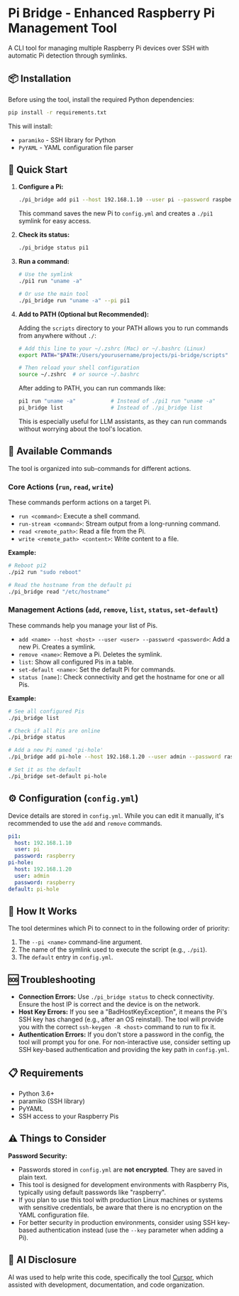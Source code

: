 # Pi Bridge - Enhanced Raspberry Pi Management Tool

A CLI tool for managing multiple Raspberry Pi devices over SSH with automatic Pi detection through symlinks.

## 📦 Installation

Before using the tool, install the required Python dependencies:

```bash
pip install -r requirements.txt
```

This will install:
- `paramiko` - SSH library for Python
- `PyYAML` - YAML configuration file parser

## 🚀 Quick Start

1.  **Configure a Pi:**
    ```bash
    ./pi_bridge add pi1 --host 192.168.1.10 --user pi --password raspberry
    ```
    This command saves the new Pi to `config.yml` and creates a `./pi1` symlink for easy access.

2.  **Check its status:**
    ```bash
    ./pi_bridge status pi1
    ```

3.  **Run a command:**
    ```bash
    # Use the symlink
    ./pi1 run "uname -a"

    # Or use the main tool
    ./pi_bridge run "uname -a" --pi pi1
    ```

4.  **Add to PATH (Optional but Recommended):**
    
    Adding the `scripts` directory to your PATH allows you to run commands from anywhere without `./`:
    
    ```bash
    # Add this line to your ~/.zshrc (Mac) or ~/.bashrc (Linux)
    export PATH="$PATH:/Users/yourusername/projects/pi-bridge/scripts"
    
    # Then reload your shell configuration
    source ~/.zshrc  # or source ~/.bashrc
    ```
    
    After adding to PATH, you can run commands like:
    ```bash
    pi1 run "uname -a"           # Instead of ./pi1 run "uname -a"
    pi_bridge list               # Instead of ./pi_bridge list
    ```
    
    This is especially useful for LLM assistants, as they can run commands without worrying about the tool's location.

## 🔧 Available Commands

The tool is organized into sub-commands for different actions.

### Core Actions (`run`, `read`, `write`)

These commands perform actions on a target Pi.

-   `run <command>`: Execute a shell command.
-   `run-stream <command>`: Stream output from a long-running command.
-   `read <remote_path>`: Read a file from the Pi.
-   `write <remote_path> <content>`: Write content to a file.

**Example:**
```bash
# Reboot pi2
./pi2 run "sudo reboot"

# Read the hostname from the default pi
./pi_bridge read "/etc/hostname"
```

### Management Actions (`add`, `remove`, `list`, `status`, `set-default`)

These commands help you manage your list of Pis.

-   `add <name> --host <host> --user <user> --password <password>`: Add a new Pi. Creates a symlink.
-   `remove <name>`: Remove a Pi. Deletes the symlink.
-   `list`: Show all configured Pis in a table.
-   `set-default <name>`: Set the default Pi for commands.
-   `status [name]`: Check connectivity and get the hostname for one or all Pis.

**Example:**
```bash
# See all configured Pis
./pi_bridge list

# Check if all Pis are online
./pi_bridge status

# Add a new Pi named 'pi-hole'
./pi_bridge add pi-hole --host 192.168.1.20 --user admin --password raspberry

# Set it as the default
./pi_bridge set-default pi-hole
```

## ⚙️ Configuration (`config.yml`)

Device details are stored in `config.yml`. While you can edit it manually, it's recommended to use the `add` and `remove` commands.

```yaml
pi1:
  host: 192.168.1.10
  user: pi
  password: raspberry
pi-hole:
  host: 192.168.1.20
  user: admin
  password: raspberry
default: pi-hole
```

## 🎯 How It Works

The tool determines which Pi to connect to in the following order of priority:
1.  The `--pi <name>` command-line argument.
2.  The name of the symlink used to execute the script (e.g., `./pi1`).
3.  The `default` entry in `config.yml`.

## 🆘 Troubleshooting

-   **Connection Errors:** Use `./pi_bridge status` to check connectivity. Ensure the host IP is correct and the device is on the network.
-   **Host Key Errors:** If you see a "BadHostKeyException", it means the Pi's SSH key has changed (e.g., after an OS reinstall). The tool will provide you with the correct `ssh-keygen -R <host>` command to run to fix it.
-   **Authentication Errors:** If you don't store a password in the config, the tool will prompt you for one. For non-interactive use, consider setting up SSH key-based authentication and providing the key path in `config.yml`.

## 📋 Requirements

-   Python 3.6+
-   paramiko (SSH library)
-   PyYAML
-   SSH access to your Raspberry Pis

## ⚠️ Things to Consider

**Password Security:**
- Passwords stored in `config.yml` are **not encrypted**. They are saved in plain text.
- This tool is designed for development environments with Raspberry Pis, typically using default passwords like "raspberry".
- If you plan to use this tool with production Linux machines or systems with sensitive credentials, be aware that there is no encryption on the YAML configuration file.
- For better security in production environments, consider using SSH key-based authentication instead (use the `--key` parameter when adding a Pi).

## 🤖 AI Disclosure

AI was used to help write this code, specifically the tool [Cursor](https://cursor.com), which assisted with development, documentation, and code organization.

